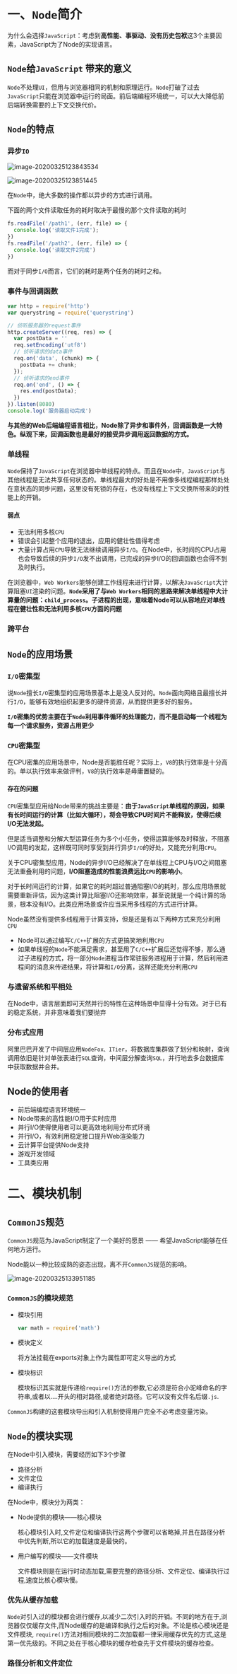 # 一、`Node`简介

为什么会选择`JavaScript`：考虑到**高性能、事驱动、没有历史包袱**这3个主要因素，JavaScript为了Node的实现语言。

## `Node`给`JavaScript` 带来的意义

`Node`不处理`UI`，但用与浏览器相同的机制和原理运行。`Node`打破了过去`JavaScript`只能在浏览器中运行的局面。前后端编程环境统一，可以大大降低前后端转换需要的上下文交换代价。

## `Node`的特点

### 异步`IO`

![image-20200325123843534](http://img.lijiawei0627.xyz/img/image-20200325123843534.png)

![image-20200325123851445](http://img.lijiawei0627.xyz/img/image-20200325123851445.png)

在`Node`中，绝大多数的操作都以异步的方式进行调用。

下面的两个文件读取任务的耗时取决于最慢的那个文件读取的耗时

```javascript
fs.readFile('/path1', (err, file) => {
  console.log('读取文件1完成');
})
fs.readFile('/path2', (err, file) => {
  console.log('读取文件2完成')
})
```

而对于同步`I/O`而言，它们的耗时是两个任务的耗时之和。

### 事件与回调函数

```javascript
var http = require('http')
var querystring = require('querystring')

// 侦听服务器的request事件
http.createServer((req, res) => {
  var postData = ''
  req.setEncoding('utf8')
  // 侦听请求的data事件
  req.on('data', (chunk) => {
    postData += chunk;
  });
  // 侦听请求的end事件
  req.on('end', () => {
    res.end(postData);
  })
}).listen(8080)
console.log('服务器启动完成')
```

**与其他的Web后端编程语言相比，Node除了异步和事件外，回调函数是一大特色。纵观下来，回调函数也是最好的接受异步调用返回数据的方式。**

### 单线程

`Node`保持了`JavaScript`在浏览器中单线程的特点。而且在`Node`中，`JavaScript`与其他线程是无法共享任何状态的。单线程最大的好处是不用像多线程编程那样处处在意状态的同步问题，这里没有死锁的存在，也没有线程上下文交换所带来的的性能上的开销。

#### 弱点

* 无法利用多核`CPU`
* 错误会引起整个应用的退出，应用的健壮性值得考虑
* 大量计算占用`CPU`导致无法继续调用异步`I/O`。在Node中，长时间的CPU占用也会导致后续的异步`I/O`发不出调用，已完成的异步I/O的回调函数也会得不到及时执行。 

在浏览器中，`Web Workers`能够创建工作线程来进行计算，以解决`JavaScript`大计算阻塞`UI`渲染的问题。**`Node`采用了与`Web Workers`相同的思路来解决单线程中大计算量的问题：`child_process`。子进程的出现，意味着Node可以从容地应对单线程在健壮性和无法利用多核`CPU`方面的问题**

### 跨平台

## `Node`的应用场景

### `I/O`密集型

说`Node`擅长`I/O`密集型的应用场景基本上是没人反对的。`Node`面向网络且最擅长并行`I/O`，能够有效地组织起更多的硬件资源，从而提供更多好的服务。

**`I/O`密集的优势主要在于`Node`利用事件循环的处理能力，而不是启动每一个线程为每一个请求服务，资源占用更少**

### `CPU`密集型

在CPU密集的应用场景中，Node是否能胜任呢？实际上，`V8`的执行效率是十分高的。单以执行效率来做评判，`V8`的执行效率是毋庸置疑的。

#### 存在的问题

`CPU`密集型应用给Node带来的挑战主要是：**由于`JavaScript`单线程的原因，如果有长时间运行的计算（比如大循环），将会导致CPU时间片不能释放，使得后续I/O无法发起。**

但是适当调整和分解大型运算任务为多个小任务，使得运算能够及时释放，不阻塞I/O调用的发起，这样既可同时享受到并行异步`I/O`的好处，又能充分利用`CPU`。

关于CPU密集型应用，Node的异步I/O已经解决了在单线程上CPU与I/O之间阻塞无法重叠利用的问题，**I/O阻塞造成的性能浪费远比`CPU`的影响小**。

对于长时间运行的计算，如果它的耗时超过普通阻塞I/O的耗时，那么应用场景就需要重新评估，因为这类计算比阻塞I/O还影响效率，甚至说就是一个纯计算的场景，根本没有I/O。此类应用场景或许应当采用多线程的方式进行计算。

Node虽然没有提供多线程用于计算支持，但是还是有以下两种方式来充分利用`CPU`

* Node可以通过编写`C/C++`扩展的方式更搞笑地利用`CPU`
* 如果单线程的`Node`不能满足需求，甚至用了`C/C++`扩展后还觉得不够，那么通过子进程的方式，将一部分`Node`进程当作常驻服务进程用于计算，然后利用进程间的消息来传递结果，将计算和`I/O`分离，这样还能充分利用`CPU`

### 与遗留系统和平相处

在Node中，语言层面即可天然并行的特性在这种场景中显得十分有效。对于已有的稳定系统，并非意味着我们要抛弃

### 分布式应用

阿里巴巴开发了中间层应用`NodeFox、ITier`，将数据库集群做了划分和映射，查询调用依旧是针对单张表进行`SQL`查询，中间层分解查询`SQL`，并行地去多台数据库中获取数据并合并。

## Node的使用者

* 前后端编程语言环境统一
* Node带来的高性能I/O用于实时应用
* 并行I/O使得使用者可以更高效地利用分布式环境
* 并行I/O，有效利用稳定接口提升Web渲染能力
* 云计算平台提供Node支持
* 游戏开发领域
* 工具类应用

# 二、模块机制

## `CommonJS`规范

`CommonJS`规范为JavaScript制定了一个美好的愿景 —— 希望JavaScript能够在任何地方运行。

Node能以一种比较成熟的姿态出现，离不开`CommonJS`规范的影响。

![image-20200325133951185](http://img.lijiawei0627.xyz/img/image-20200325133951185.png)

### `CommonJS`的模块规范

* 模块引用

  ```javascript
  var math = require('math')
  ```

* 模块定义

  将方法挂载在exports对象上作为属性即可定义导出的方式

* 模块标识

  模块标识其实就是传递给`require()`方法的参数,它必须是符合小驼峰命名的字符串,或者以....开头的相对路径,或者绝对路径。它可以没有文件名后缀`.js`.

`CommonJS`构建的这套模块导出和引入机制使得用户完全不必考虑变量污染。

## `Node`的模块实现

在Node中引入模块，需要经历如下3个步骤

* 路径分析
* 文件定位
* 编译执行

在Node中，模块分为两类：

* Node提供的模块——核心模块

  核心模块引入时,文件定位和编译执行这两个步骤可以省略掉,并且在路径分析中优先判断,所以它的加载速度是最快的。

* 用户编写的模块——文件模块

  文件模块则是在运行时动态加载,需要完整的路径分析、文件定位、编译执行过程,速度比核心模块慢。

### 优先从缓存加载

`Node`对引入过的模块都会进行缓存,以减少二次引入时的开销。不同的地方在于,浏览器仅仅缓存文件,而Node缓存的是编译和执行之后的对象。不论是核心模块还是文件模块, `require()`方法对相同模块的二次加载都一律采用缓存优先的方式,这是第一优先级的。不同之处在于核心模块的缓存检查先于文件模块的缓存检查。

### 路径分析和文件定位


